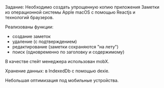 Задание:
Необходимо создать упрощенную копию приложения Заметки из операционной системы Apple macOS с помощью Reactjs и технологий браузеров.

Реализованы функции:
- создание заметок
- удаление (с подтверждением)
- редактирование (заметки сохраняются "на лету")
- поиск (одновременно по заголовку и содержимому)

В качестве стейт менеджера использован mobX.

Хранение данных: в IndexedDb с помощью dexie.

Небольшая оптимизация под мобильные устройства.